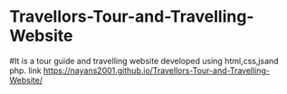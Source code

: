 # Travellors-Tour-and-Travelling-Website
#It is a tour guide and travelling website developed using html,css,jsand php.
link  https://nayans2001.github.io/Travellors-Tour-and-Travelling-Website/
